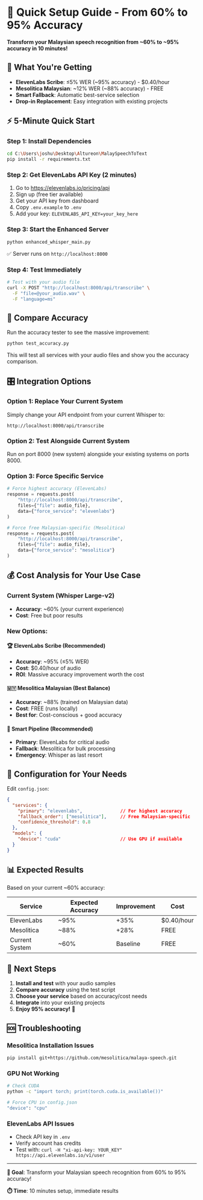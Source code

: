 # 🚀 Quick Setup Guide - From 60% to 95% Accuracy

**Transform your Malaysian speech recognition from ~60% to ~95% accuracy in 10 minutes!**

## 🎯 What You're Getting

- **ElevenLabs Scribe**: ≤5% WER (~95% accuracy) - $0.40/hour
- **Mesolitica Malaysian**: ~12% WER (~88% accuracy) - FREE
- **Smart Fallback**: Automatic best-service selection
- **Drop-in Replacement**: Easy integration with existing projects

## ⚡ 5-Minute Quick Start

### Step 1: Install Dependencies
```bash
cd C:\Users\joshu\Desktop\Altureon\MalaySpeechToText
pip install -r requirements.txt
```

### Step 2: Get ElevenLabs API Key (2 minutes)
1. Go to https://elevenlabs.io/pricing/api
2. Sign up (free tier available)
3. Get your API key from dashboard
4. Copy `.env.example` to `.env`
5. Add your key: `ELEVENLABS_API_KEY=your_key_here`

### Step 3: Start the Enhanced Server
```bash
python enhanced_whisper_main.py
```
✅ Server runs on `http://localhost:8000`

### Step 4: Test Immediately
```bash
# Test with your audio file
curl -X POST "http://localhost:8000/api/transcribe" \
  -F "file=@your_audio.wav" \
  -F "language=ms"
```

## 🧪 Compare Accuracy

Run the accuracy tester to see the massive improvement:

```bash
python test_accuracy.py
```

This will test all services with your audio files and show you the accuracy comparison.

## 🎛️ Integration Options

### Option 1: Replace Your Current System
Simply change your API endpoint from your current Whisper to:
```
http://localhost:8000/api/transcribe
```

### Option 2: Test Alongside Current System
Run on port 8000 (new system) alongside your existing systems on ports 8000.

### Option 3: Force Specific Service
```python
# Force highest accuracy (ElevenLabs)
response = requests.post(
    "http://localhost:8000/api/transcribe",
    files={"file": audio_file},
    data={"force_service": "elevenlabs"}
)

# Force free Malaysian-specific (Mesolitica)
response = requests.post(
    "http://localhost:8000/api/transcribe",
    files={"file": audio_file},
    data={"force_service": "mesolitica"}
)
```

## 💰 Cost Analysis for Your Use Case

### Current System (Whisper Large-v2)
- **Accuracy**: ~60% (your current experience)
- **Cost**: Free but poor results

### New Options:

#### 🏆 ElevenLabs Scribe (Recommended)
- **Accuracy**: ~95% (≤5% WER)
- **Cost**: $0.40/hour of audio
- **ROI**: Massive accuracy improvement worth the cost

#### 🇲🇾 Mesolitica Malaysian (Best Balance)
- **Accuracy**: ~88% (trained on Malaysian data)
- **Cost**: FREE (runs locally)
- **Best for**: Cost-conscious + good accuracy

#### 🔄 Smart Pipeline (Recommended)
- **Primary**: ElevenLabs for critical audio
- **Fallback**: Mesolitica for bulk processing
- **Emergency**: Whisper as last resort

## 🔧 Configuration for Your Needs

Edit `config.json`:

```json
{
  "services": {
    "primary": "elevenlabs",              // For highest accuracy
    "fallback_order": ["mesolitica"],     // Free Malaysian-specific
    "confidence_threshold": 0.8
  },
  "models": {
    "device": "cuda"                      // Use GPU if available
  }
}
```

## 📊 Expected Results

Based on your current ~60% accuracy:

| Service | Expected Accuracy | Improvement | Cost |
|---------|------------------|-------------|------|
| ElevenLabs | ~95% | +35% | $0.40/hour |
| Mesolitica | ~88% | +28% | FREE |
| Current System | ~60% | Baseline | FREE |

## 🎯 Next Steps

1. **Install and test** with your audio samples
2. **Compare accuracy** using the test script
3. **Choose your service** based on accuracy/cost needs
4. **Integrate** into your existing projects
5. **Enjoy 95% accuracy!** 🚀

## 🆘 Troubleshooting

### Mesolitica Installation Issues
```bash
pip install git+https://github.com/mesolitica/malaya-speech.git
```

### GPU Not Working
```bash
# Check CUDA
python -c "import torch; print(torch.cuda.is_available())"

# Force CPU in config.json
"device": "cpu"
```

### ElevenLabs API Issues
- Check API key in `.env`
- Verify account has credits
- Test with: `curl -H "xi-api-key: YOUR_KEY" https://api.elevenlabs.io/v1/user`

---

**🎯 Goal**: Transform your Malaysian speech recognition from 60% to 95% accuracy!

**⏱️ Time**: 10 minutes setup, immediate results